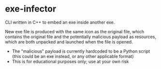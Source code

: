 # exe-infector
CLI written in C++ to embed an exe inside another exe.

New exe file is produced with the same icon as the original file, which contains the original file and the potentially malicious payload as resources, which are both unpacked and launched when the file is opened.

* The "malicious" payload is currently hardcoded to be a Python script (this could be an exe instead, or any other applicable format)
* This is for educational purposes only; use at your own risk
